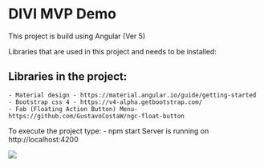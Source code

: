 # DIVI MVP Demo

This project is build using Angular (Ver 5)

Libraries that are used in this project and needs to be installed:


Libraries in the project:
  - 
	- Material design - https://material.angular.io/guide/getting-started
	- Bootstrap css 4 - https://v4-alpha.getbootstrap.com/ 
	- Fab (Floating Action Button) Menu- https://github.com/GustavoCostaW/ngc-float-button


To execute the project type: - npm start
Server is running on http://localhost:4200



<img src="https://user-images.githubusercontent.com/29027414/35197719-689f64a2-fedb-11e7-9445-d99b3435ed03.gif" />
